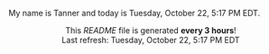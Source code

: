 My name is Tanner and today is Tuesday, October 22, 5:17 PM EDT.

<p align="center">This <i>README</i> file is generated <b>every 3 hours</b>!</br>Last refresh: Tuesday, October 22, 5:17 PM EDT<br /></p>
